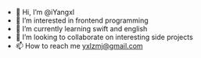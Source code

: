 - 👋 Hi, I’m @iYangxl
- 👀 I’m interested in frontend programming
- 🌱 I’m currently learning swift and english
- 💞️ I’m looking to collaborate on interesting side projects
- 📫 How to reach me yxlzmj@gmail.com

<!---
iYangxl/iYangxl is a ✨ special ✨ repository because its `README.md` (this file) appears on your GitHub profile.
You can click the Preview link to take a look at your changes.
--->
